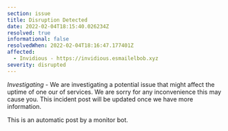 ```yaml
---
section: issue
title: Disruption Detected
date: 2022-02-04T18:15:40.026234Z
resolved: true
informational: false
resolvedWhen: 2022-02-04T18:16:47.177401Z
affected:
  - Invidious - https://invidious.esmailelbob.xyz
severity: disrupted
---
```

*Investigating* - We are investigating a potential issue that might affect the uptime of one our of services. We are sorry for any inconvenience this may cause you. This incident post will be updated once we have more information.

This is an automatic post by a monitor bot.
        